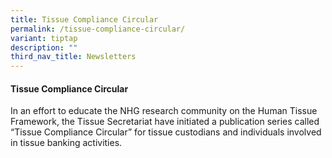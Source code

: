```yaml
---
title: Tissue Compliance Circular
permalink: /tissue-compliance-circular/
variant: tiptap
description: ""
third_nav_title: Newsletters
---
```

<h4><strong>Tissue Compliance Circular</strong></h4>
<p>In an effort to educate the NHG research community on the Human Tissue
Framework, the Tissue Secretariat have initiated a publication series called
“Tissue Compliance Circular” for tissue custodians and individuals involved
in tissue banking activities.</p>